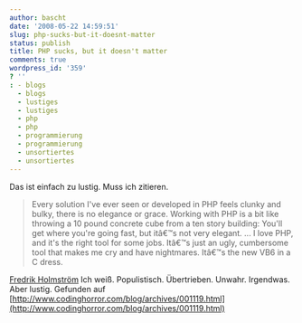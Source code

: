 ```yaml
---
author: bascht
date: '2008-05-22 14:59:51'
slug: php-sucks-but-it-doesnt-matter
status: publish
title: PHP sucks, but it doesn't matter
comments: true
wordpress_id: '359'
? ''
: - blogs
  - blogs
  - lustiges
  - lustiges
  - php
  - php
  - programmierung
  - programmierung
  - unsortiertes
  - unsortiertes
---
```


Das ist einfach zu lustig. Muss ich zitieren.
> Every solution I've ever seen or developed in PHP feels clunky and
> bulky, there is no elegance or grace. Working with PHP is a bit
> like throwing a 10 pound concrete cube from a ten story building:
> You'll get where you're going fast, but itâ€™s not very elegant.
> ... I love PHP, and it's the right tool for some jobs. Itâ€™s just
> an ugly, cumbersome tool that makes me cry and have nightmares.
> Itâ€™s the new VB6 in a C dress.

[Fredrik Holmström](http://loveandtheft.org/2008/05/20/php-is-the-new-vb6-in-a-c-dress/)
Ich weiß. Populistisch. Übertrieben. Unwahr. Irgendwas. Aber
lustig. Gefunden auf
[http://www.codinghorror.com/blog/archives/001119.html](http://www.codinghorror.com/blog/archives/001119.html)



